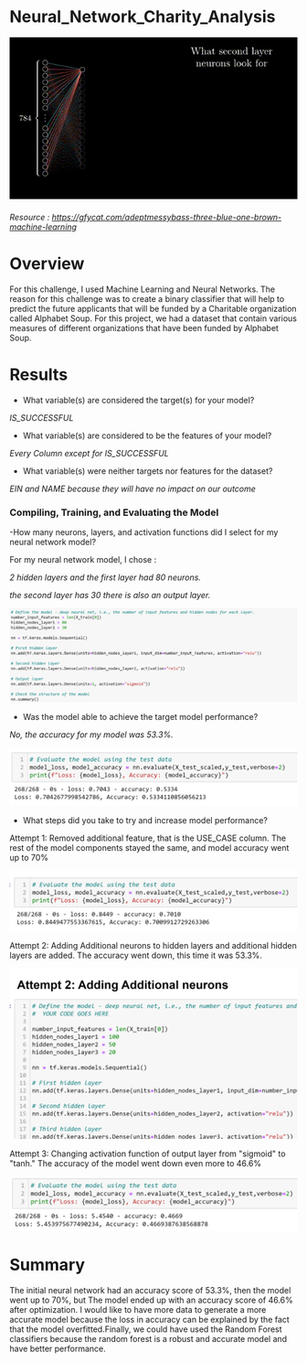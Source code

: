 # Neural_Network_Charity_Analysis
![img](https://github.com/Edgarhv/Neural_Network_Charity_Analysis/blob/3437127621d08738e7d1d9087d7650f064703893/AdeptMessyBass-mobile.gif)

###### Resource : https://gfycat.com/adeptmessybass-three-blue-one-brown-machine-learning

# Overview

For this challenge, I used Machine Learning and Neural Networks. The reason for this challenge was to create a binary classifier that will help to predict the future applicants that will be funded by a Charitable organization called Alphabet Soup. For this project, we had a dataset that contain various measures of different organizations that have been funded by Alphabet Soup.

# Results

-	What variable(s) are considered the target(s) for your model? 

*IS_SUCCESSFUL* 

- What variable(s) are considered to be the features of your model?

*Every Column except for IS_SUCCESSFUL*

- What variable(s) were neither targets nor features for the dataset?

*EIN and NAME because they will have no impact on our outcome*

### Compiling, Training, and Evaluating the Model

-How many neurons, layers, and activation functions did I select for my neural network model?

For my neural network model, I chose :

*2 hidden layers and the first layer had 80 neurons.*

*the second layer has 30 there is also an output layer.* 

![img](https://github.com/Edgarhv/Neural_Network_Charity_Analysis/blob/061bf4a22363e18a753988afb1ab81b193d74f94/Resources/Images/Neurons1.png)

- Was the model able to achieve the target model performance?

*No, the accuracy for my model was 53.3%.*

![img](https://github.com/Edgarhv/Neural_Network_Charity_Analysis/blob/393627d1f9afb37c7c022eaa6528d0caa0e84811/Resources/Images/Neurons0.png)

- What steps did you take to try and increase model performance?


Attempt 1: Removed additional feature, that is the USE_CASE column. The rest of the model components stayed the same, and model accuracy went  up to 70%

![img](https://github.com/Edgarhv/Neural_Network_Charity_Analysis/blob/65c7307b520954650676cd0bae32ff84bb6dffcb/Resources/Images/Neurons2.png)

Attempt 2: Adding Additional neurons to hidden layers and additional hidden layers are added. The accuracy went down, this time it was 53.3%.

![img](https://github.com/Edgarhv/Neural_Network_Charity_Analysis/blob/e73a9616bbacba85f859dcfaa8a3aa7ae1ee22da/Resources/Images/Neurons3.1.png)

Attempt 3: Changing activation function of output layer from "sigmoid" to "tanh." The accuracy of the model went down even more to 46.6%

![img](https://github.com/Edgarhv/Neural_Network_Charity_Analysis/blob/c5d8763f7a50adc685bba7a6f738b9ebe2aa6520/Resources/Images/Neurons3.png)


# Summary
The initial neural network had an accuracy score of 53.3%, then the model went up to 70%, but The model ended up with an accuracy score of 46.6% after optimization. I would like to have more data to generate a more accurate model because the loss in accuracy can be explained by the fact that the model overfitted.Finally, we could have used the Random Forest classifiers because the random forest is a robust and accurate model and have better performance.
